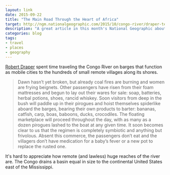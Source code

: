 ```yaml
---
layout: link
date: 2015-09-22
title: "The Main Road Through the Heart of Africa"
target: http://ngm.nationalgeographic.com/2015/10/congo-river/draper-text
description: "A great article in this month's National Geographic about the wild and lawless Congo River."
categories: blog
tags:
- travel
- places
- geography
---
```


[Robert Draper](https://twitter.com/DraperRobert) spent time traveling the Congo River on barges that function as mobile cities to the hundreds of small remote villages along its shores.

> Dawn hasn’t yet broken, but already coal fires are burning and women are frying beignets. Other passengers have risen from their foam mattresses and begun to lay out their wares for sale: soap, batteries, herbal potions, shoes, rancid whiskey. Soon visitors from deep in the bush will paddle up in their pirogues and hoist themselves spiderlike aboard the barges, bearing their own products to barter: bananas, catfish, carp, boas, baboons, ducks, crocodiles. The floating marketplace will proceed throughout the day, with as many as a dozen pirogues lashed to the boat at any given time. It soon becomes clear to us that the regimen is completely symbiotic and anything but frivolous. Absent this commerce, the passengers don’t eat and the villagers don’t have medication for a baby’s fever or a new pot to replace the rusted one.

It's hard to appreciate how remote (and lawless) huge reaches of the river are. The Congo drains a basin equal in size to the continental United States east of the Mississippi.
